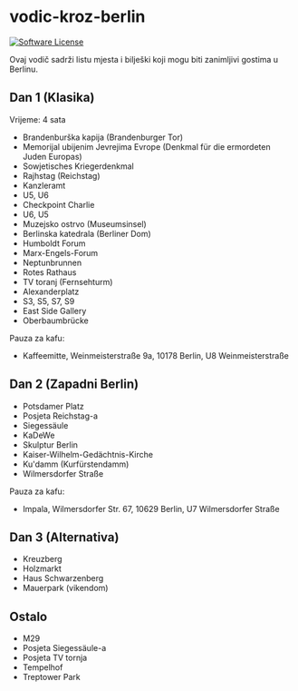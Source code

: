 # vodic-kroz-berlin

[![Software License](https://img.shields.io/badge/license-MIT-green.svg)](LICENSE)

Ovaj vodič sadrži listu mjesta i bilješki koji mogu biti zanimljivi gostima u Berlinu.

## Dan 1 (Klasika)

Vrijeme: 4 sata

- Brandenburška kapija (Brandenburger Tor)
- Memorijal ubijenim Jevrejima Evrope (Denkmal für die ermordeten Juden Europas)
- Sowjetisches Kriegerdenkmal
- Rajhstag (Reichstag)
- Kanzleramt
- U5, U6
- Checkpoint Charlie
- U6, U5
- Muzejsko ostrvo (Museumsinsel)
- Berlinska katedrala (Berliner Dom)
- Humboldt Forum
- Marx-Engels-Forum
- Neptunbrunnen
- Rotes Rathaus
- TV toranj (Fernsehturm)
- Alexanderplatz
- S3, S5, S7, S9
- East Side Gallery
- Oberbaumbrücke

Pauza za kafu:

- Kaffeemitte, Weinmeisterstraße 9a, 10178 Berlin, U8 Weinmeisterstraße

## Dan 2 (Zapadni Berlin)

- Potsdamer Platz
- Posjeta Reichstag-a
- Siegessäule
- KaDeWe
- Skulptur Berlin
- Kaiser-Wilhelm-Gedächtnis-Kirche
- Ku'damm (Kurfürstendamm)
- Wilmersdorfer Straße

Pauza za kafu:

- Impala, Wilmersdorfer Str. 67, 10629 Berlin, U7 Wilmersdorfer Straße

## Dan 3 (Alternativa)

- Kreuzberg
- Holzmarkt
- Haus Schwarzenberg
- Mauerpark (vikendom)

## Ostalo

- M29
- Posjeta Siegessäule-a
- Posjeta TV tornja
- Tempelhof
- Treptower Park
